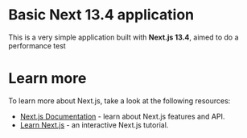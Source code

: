 # Basic Next 13.4 application

This is a very simple application built with **Next.js 13.4**, aimed to do a performance test

# Learn more

To learn more about Next.js, take a look at the following resources:

- [Next.js Documentation](https://nextjs.org/docs) - learn about Next.js features and API.
- [Learn Next.js](https://nextjs.org/learn) - an interactive Next.js tutorial.
